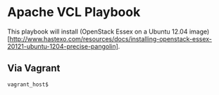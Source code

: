 Apache VCL Playbook
===================

This playbook will install (OpenStack Essex on a Ubuntu 12.04 image)[http://www.hastexo.com/resources/docs/installing-openstack-essex-20121-ubuntu-1204-precise-pangolin].

Via Vagrant
-------------

```shell
vagrant_host$ 
```